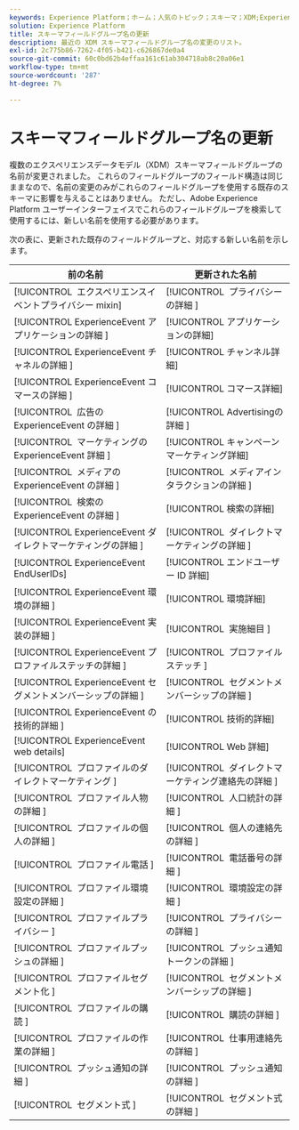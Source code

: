 ```yaml
---
keywords: Experience Platform；ホーム；人気のトピック；スキーマ；XDM;ExperienceEvent；フィールド；スキーマ；スキーマ；スキーマデザイン；フィールドグループ；フィールドグループ；enduserids；エンドユーザー；エンドユーザー；id；アップデート；
solution: Experience Platform
title: スキーマフィールドグループ名の更新
description: 最近の XDM スキーマフィールドグループ名の変更のリスト。
exl-id: 2c775b86-7262-4f05-b421-c626867de0a4
source-git-commit: 60c0bd62b4effaa161c61ab304718ab8c20a06e1
workflow-type: tm+mt
source-wordcount: '287'
ht-degree: 7%

---
```



# スキーマフィールドグループ名の更新

複数のエクスペリエンスデータモデル（XDM）スキーマフィールドグループの名前が変更されました。 これらのフィールドグループのフィールド構造は同じままなので、名前の変更のみがこれらのフィールドグループを使用する既存のスキーマに影響を与えることはありません。 ただし、Adobe Experience Platform ユーザーインターフェイスでこれらのフィールドグループを検索して使用するには、新しい名前を使用する必要があります。

次の表に、更新された既存のフィールドグループと、対応する新しい名前を示します。

| 前の名前 | 更新された名前 |
| --- | --- |
| [!UICONTROL &#x200B; エクスペリエンスイベントプライバシー mixin] | [!UICONTROL &#x200B; プライバシーの詳細 &#x200B;] |
| [!UICONTROL ExperienceEvent アプリケーションの詳細 &#x200B;] | [!UICONTROL アプリケーションの詳細] |
| [!UICONTROL ExperienceEvent チャネルの詳細 &#x200B;] | [!UICONTROL チャンネル詳細] |
| [!UICONTROL ExperienceEvent コマースの詳細 &#x200B;] | [!UICONTROL コマース詳細] |
| [!UICONTROL &#x200B; 広告の ExperienceEvent の詳細 &#x200B;] | [!UICONTROL Advertisingの詳細 &#x200B;] |
| [!UICONTROL &#x200B; マーケティングの ExperienceEvent 詳細 &#x200B;] | [!UICONTROL キャンペーンマーケティング詳細] |
| [!UICONTROL &#x200B; メディアの ExperienceEvent の詳細 &#x200B;] | [!UICONTROL &#x200B; メディアインタラクションの詳細 &#x200B;] |
| [!UICONTROL &#x200B; 検索の ExperienceEvent の詳細 &#x200B;] | [!UICONTROL 検索の詳細] |
| [!UICONTROL ExperienceEvent ダイレクトマーケティングの詳細 &#x200B;] | [!UICONTROL &#x200B; ダイレクトマーケティングの詳細 &#x200B;] |
| [!UICONTROL ExperienceEvent EndUserIDs] | [!UICONTROL エンドユーザー ID 詳細] |
| [!UICONTROL ExperienceEvent 環境の詳細 &#x200B;] | [!UICONTROL 環境詳細] |
| [!UICONTROL ExperienceEvent 実装の詳細 &#x200B;] | [!UICONTROL &#x200B; 実施細目 &#x200B;] |
| [!UICONTROL ExperienceEvent プロファイルステッチの詳細 &#x200B;] | [!UICONTROL &#x200B; プロファイルステッチ &#x200B;] |
| [!UICONTROL ExperienceEvent セグメントメンバーシップの詳細 &#x200B;] | [!UICONTROL &#x200B; セグメントメンバーシップの詳細 &#x200B;] |
| [!UICONTROL ExperienceEvent の技術的詳細 &#x200B;] | [!UICONTROL 技術的詳細] |
| [!UICONTROL ExperienceEvent web details] | [!UICONTROL Web 詳細] |
| [!UICONTROL &#x200B; プロファイルのダイレクトマーケティング &#x200B;] | [!UICONTROL &#x200B; ダイレクトマーケティング連絡先の詳細 &#x200B;] |
| [!UICONTROL &#x200B; プロファイル人物の詳細 &#x200B;] | [!UICONTROL &#x200B; 人口統計の詳細 &#x200B;] |
| [!UICONTROL &#x200B; プロファイルの個人の詳細 &#x200B;] | [!UICONTROL &#x200B; 個人の連絡先の詳細 &#x200B;] |
| [!UICONTROL &#x200B; プロファイル電話 &#x200B;] | [!UICONTROL &#x200B; 電話番号の詳細 &#x200B;] |
| [!UICONTROL &#x200B; プロファイル環境設定の詳細 &#x200B;] | [!UICONTROL &#x200B; 環境設定の詳細 &#x200B;] |
| [!UICONTROL &#x200B; プロファイルプライバシー &#x200B;] | [!UICONTROL &#x200B; プライバシーの詳細 &#x200B;] |
| [!UICONTROL &#x200B; プロファイルプッシュの詳細 &#x200B;] | [!UICONTROL &#x200B; プッシュ通知トークンの詳細 &#x200B;] |
| [!UICONTROL &#x200B; プロファイルセグメント化 &#x200B;] | [!UICONTROL &#x200B; セグメントメンバーシップの詳細 &#x200B;] |
| [!UICONTROL &#x200B; プロファイルの購読 &#x200B;] | [!UICONTROL &#x200B; 購読の詳細 &#x200B;] |
| [!UICONTROL &#x200B; プロファイルの作業の詳細 &#x200B;] | [!UICONTROL &#x200B; 仕事用連絡先の詳細 &#x200B;] |
| [!UICONTROL &#x200B; プッシュ通知の詳細 &#x200B;] | [!UICONTROL &#x200B; プッシュ通知の詳細 &#x200B;] |
| [!UICONTROL &#x200B; セグメント式 &#x200B;] | [!UICONTROL &#x200B; セグメント式の詳細 &#x200B;] |
